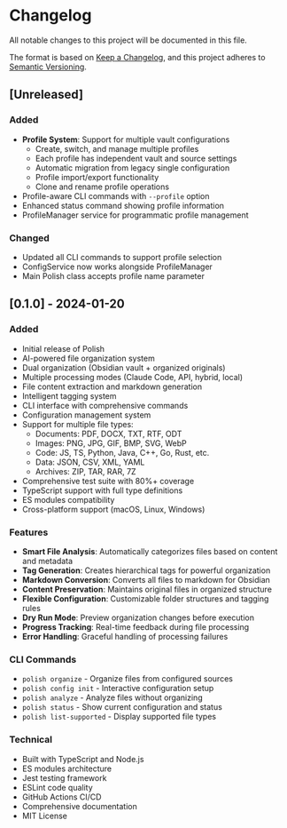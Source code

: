 # Changelog

All notable changes to this project will be documented in this file.

The format is based on [Keep a Changelog](https://keepachangelog.com/en/1.0.0/),
and this project adheres to [Semantic Versioning](https://semver.org/spec/v2.0.0.html).

## [Unreleased]

### Added
- **Profile System**: Support for multiple vault configurations
  - Create, switch, and manage multiple profiles
  - Each profile has independent vault and source settings
  - Automatic migration from legacy single configuration
  - Profile import/export functionality
  - Clone and rename profile operations
- Profile-aware CLI commands with `--profile` option
- Enhanced status command showing profile information
- ProfileManager service for programmatic profile management

### Changed
- Updated all CLI commands to support profile selection
- ConfigService now works alongside ProfileManager
- Main Polish class accepts profile name parameter

## [0.1.0] - 2024-01-20

### Added
- Initial release of Polish
- AI-powered file organization system
- Dual organization (Obsidian vault + organized originals)
- Multiple processing modes (Claude Code, API, hybrid, local)
- File content extraction and markdown generation
- Intelligent tagging system
- CLI interface with comprehensive commands
- Configuration management system
- Support for multiple file types:
  - Documents: PDF, DOCX, TXT, RTF, ODT
  - Images: PNG, JPG, GIF, BMP, SVG, WebP
  - Code: JS, TS, Python, Java, C++, Go, Rust, etc.
  - Data: JSON, CSV, XML, YAML
  - Archives: ZIP, TAR, RAR, 7Z
- Comprehensive test suite with 80%+ coverage
- TypeScript support with full type definitions
- ES modules compatibility
- Cross-platform support (macOS, Linux, Windows)

### Features
- **Smart File Analysis**: Automatically categorizes files based on content and metadata
- **Tag Generation**: Creates hierarchical tags for powerful organization
- **Markdown Conversion**: Converts all files to markdown for Obsidian
- **Content Preservation**: Maintains original files in organized structure
- **Flexible Configuration**: Customizable folder structures and tagging rules
- **Dry Run Mode**: Preview organization changes before execution
- **Progress Tracking**: Real-time feedback during file processing
- **Error Handling**: Graceful handling of processing failures

### CLI Commands
- `polish organize` - Organize files from configured sources
- `polish config init` - Interactive configuration setup
- `polish analyze` - Analyze files without organizing
- `polish status` - Show current configuration and status
- `polish list-supported` - Display supported file types

### Technical
- Built with TypeScript and Node.js
- ES modules architecture
- Jest testing framework
- ESLint code quality
- GitHub Actions CI/CD
- Comprehensive documentation
- MIT License